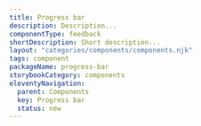 ```yaml
---
title: Progress bar
description: Description...
componentType: feedback
shortDescription: Short description...
layout: "categories/components/components.njk"
tags: component
packageName: progress-bar
storybookCategory: components
eleventyNavigation:
  parent: Components
  key: Progress bar
  status: new
---
```


